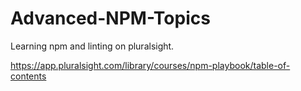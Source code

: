# Advanced-NPM-Topics

Learning npm and linting on pluralsight.

https://app.pluralsight.com/library/courses/npm-playbook/table-of-contents
